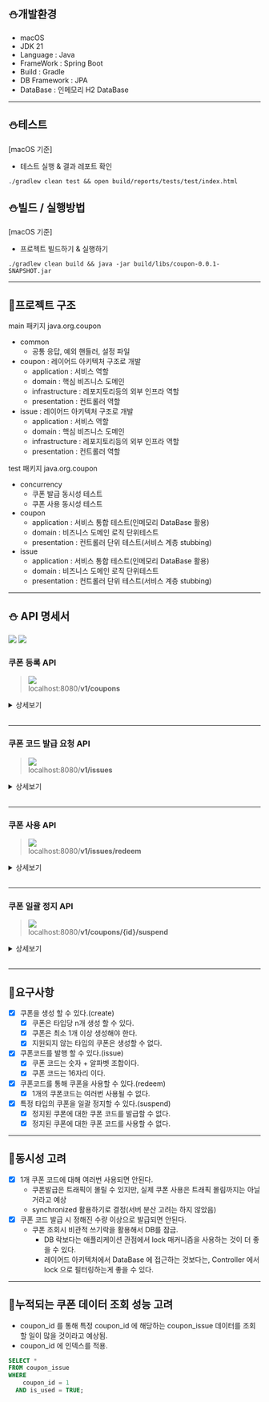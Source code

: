## ⛄개발환경
- macOS
- JDK 21
- Language : Java
- FrameWork : Spring Boot
- Build : Gradle
- DB Framework : JPA
- DataBase : 인메모리 H2 DataBase

---

## ⛄테스트
[macOS 기준]
- 테스트 실행 & 결과 레포트 확인
```
./gradlew clean test && open build/reports/tests/test/index.html
```

## ⛄빌드 / 실행방법
[macOS 기준]
- 프로젝트 빌드하기 & 실행하기
```
./gradlew clean build && java -jar build/libs/coupon-0.0.1-SNAPSHOT.jar
```

---

## 🎄프로젝트 구조
main 패키지 java.org.coupon
- common
  - 공통 응답, 예외 핸들러, 설정 파일
- coupon : 레이어드 아키텍처 구조로 개발
  - application : 서비스 역할
  - domain : 핵심 비즈니스 도메인
  - infrastructure : 레포지토리등의 외부 인프라 역할
  - presentation : 컨트롤러 역할
- issue : 레이어드 아키텍처 구조로 개발
  - application : 서비스 역할
  - domain : 핵심 비즈니스 도메인
  - infrastructure : 레포지토리등의 외부 인프라 역할
  - presentation : 컨트롤러 역할

test 패키지 java.org.coupon
- concurrency
  - 쿠폰 발급 동시성 테스트
  - 쿠폰 사용 동시성 테스트
- coupon
  - application : 서비스 통합 테스트(인메모리 DataBase 활용)
  - domain : 비즈니스 도메인 로직 단위테스트
  - presentation : 컨트롤러 단위 테스트(서비스 계층 stubbing)
- issue
  - application : 서비스 통합 테스트(인메모리 DataBase 활용)
  - domain : 비즈니스 도메인 로직 단위테스트
  - presentation : 컨트롤러 단위 테스트(서비스 계층 stubbing)


---

## ⛄ API 명세서

![](https://img.shields.io/static/v1?label=&message=GET&color=red)
![](https://img.shields.io/static/v1?label=&message=POST&color=blue)

### 쿠폰 등록 API

> ![](https://img.shields.io/static/v1?label=&message=POST&color=blue) <br>
> localhost:8080/**v1/coupons**

<details>
<summary>상세보기</summary>

#### Parameters

##### Body

|        name        |  type  | description |       required        |
|:------------------:|:------:|:-----------:|:---------------------:|
|    coupon_type     | string |    쿠폰 타입    | **Required, NonNull** |
|    description     | string |    쿠폰 설명    | **Required, NonNull** |
| total_coupon_count |  int   |  등록할 쿠폰 개수  | **Required, NonNull** |

#### Response 예시

200 Ok : 성공적으로 로그인 된 경우

  ```
    {
      "result_code": 200,
      "data": {
        "id": 1,
        "coupon_type": "BASIC",
        "description": "일반 쿠폰",
        "total_coupon_count": 100,
        "issued_coupon_count": 0,
        "created_at": "2024-12-08T16:27:33.593666",
        "updated_at": "2024-12-08T16:27:33.593666",
        "suspended_at": null
      }
    }
  ```

400 BadRequest : 유효성 검사에 실패한 경우

  ```
    {
      "result_code": 400,
      "timestamp": "2024-12-08T16:29:10.199889",
      "error_messages": [
        "couponType : 쿠폰타입은 null 일 수 없습니다.",
        "description : 쿠폰 설명은 null 일 수 없습니다."
      ]
    }
  ```

</details>
<br>


---

### 쿠폰 코드 발급 요청 API

> ![](https://img.shields.io/static/v1?label=&message=POST&color=blue) <br>
> localhost:8080/**v1/issues**


<details markdown="1">
<summary>상세보기</summary>

#### Parameters

##### Body

|   name    | type | description |       required        |
|:---------:|:----:|:-----------:|:---------------------:|
| member_id | int  |  발급할 유저 id  | **Required, NonNull** |
| coupon_id | int  |  발급할 쿠폰 id  | **Required, NonNull** |

#### Response 예시

200 Ok : 성공적으로 쿠폰 코드 발급한 경우

  ```
    {
      "result_code": 200,
      "data": {
        "coupon_code": "1733644181693VWR"
      }
    }
  ```

409 NotFound : 정지된 쿠폰에 대해 발급요청한 경우

  ```
    {
      "result_code": 409,
      "timestamp": "2024-12-08T17:04:53.974216",
      "error_messages": [
        "사용이 정지된 쿠폰유형 입니다."
      ]
    }
  ```

</details>
<br>


---

### 쿠폰 사용 API

> ![](https://img.shields.io/static/v1?label=&message=POST&color=blue) <br>
> localhost:8080/**v1/issues/redeem**


<details>
<summary>상세보기</summary>

#### Parameters

##### Body

|    name     |  type  | description |       required        |
|:-----------:|:------:|:-----------:|:---------------------:|
|  member_id  | string |  쿠폰 사용자 id  | **Required, NonNull** |
| coupon_code | string |  사용할 쿠폰 코드  | **Required, NonNull** |

#### Response

200 Ok : 성공적으로 쿠폰 사용한 경우

  ```
    {
      "result_code": 200,
      "data": null
    }
  ```

404 NotFound : 발행한 쿠폰코드를 찾을 수 없는 경우

  ```
    {
      "result_code": 404,
      "timestamp": "2024-12-08T16:52:34.003294",
      "error_messages": [
        "쿠폰 발행을 찾을 수 없습니다."
      ]
    }
  ```

</details>
<br>

---

### 쿠폰 일괄 정지 API

> ![](https://img.shields.io/static/v1?label=&message=POST&color=blue) <br>
> localhost:8080/**v1/coupons/{id}/suspend**


<details>
<summary>상세보기</summary>

#### Parameters

##### Path

| name | type |  description  |       required        |
|:----:|:----:|:-------------:|:---------------------:|
|  id  | int  | 일괄 정지시킬 쿠폰 id | **Required, NonNull** |


#### Response

200 Ok : 성공적으로 일괄 정지된 경우

  ```
    {
    "result_code": 200,
    "data": null
    }
  ```

404 NotFound : 정지할 쿠폰을 찾을 수 없는 경우

  ```
    {
      "result_code": 404,
      "timestamp": "2024-12-08T17:02:56.865725",
      "error_messages": [
        "쿠폰을 찾을 수 없습니다."
      ]
    }
  ```

</details>
<br>


---

## 🎄요구사항

- [x] 쿠폰을 생성 할 수 있다.(create)
    - [x] 쿠폰은 타입당 n개 생성 할 수 있다.
    - [x] 쿠폰은 최소 1개 이상 생성해야 한다.
    - [x] 지원되지 않는 타입의 쿠폰은 생성할 수 없다.
- [x] 쿠폰코드를 발행 할 수 있다.(issue)
    - [x] 쿠폰 코드는 숫자 + 알파벳 조합이다.
    - [x] 쿠폰 코드는 16자리 이다.
- [x] 쿠폰코드를 통해 쿠폰을 사용할 수 있다.(redeem)
    - [x] 1개의 쿠폰코드는 여러번 사용될 수 없다.
- [x] 특정 타입의 쿠폰을 일괄 정지할 수 있다.(suspend)
    - [x] 정지된 쿠폰에 대한 쿠폰 코드를 발급할 수 없다.
    - [x] 정지된 쿠폰에 대한 쿠폰 코드를 사용할 수 없다.

---

## 🎄동시성 고려

- [x] 1개 쿠폰 코드에 대해 여러번 사용되면 안된다.
    - 쿠폰발급은 트래픽이 몰릴 수 있지만, 실제 쿠폰 사용은 트래픽 몰림까지는 아닐거라고 예상
    - synchronized 활용하기로 결정(서버 분산 고려는 하지 않았음)
- [x] 쿠폰 코드 발급 시 정해진 수량 이상으로 발급되면 안된다.
    - 쿠폰 조회시 비관적 쓰기락을 활용해서 DB를 잠금.
      - DB 락보다는 애플리케이션 관점에서 lock 매커니즘을 사용하는 것이 더 좋을 수 있다.
      - 레이어드 아키텍처에서 DataBase 에 접근하는 것보다는, Controller 에서 lock 으로 필터링하는게 좋을 수 있다.

---

## 🎄누적되는 쿠폰 데이터 조회 성능 고려
- coupon_id 를 통해 특정 coupon_id 에 해당하는 coupon_issue 데이터를 조회할 일이 많을 것이라고 예상됨.
- coupon_id 에 인덱스를 적용.
```sql
SELECT *
FROM coupon_issue
WHERE
    coupon_id = 1
  AND is_used = TRUE;
```